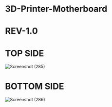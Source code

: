 # 3D-Printer-Motherboard 

# REV-1.0

# TOP SIDE

![Screenshot (285)](https://user-images.githubusercontent.com/25906435/194773232-7b33ceae-86a9-4797-b145-07103573e4f4.png)

# BOTTOM SIDE

![Screenshot (286)](https://user-images.githubusercontent.com/25906435/194773234-888c0ed9-3d43-4e38-9f5a-95a01d5fa0bd.png)
